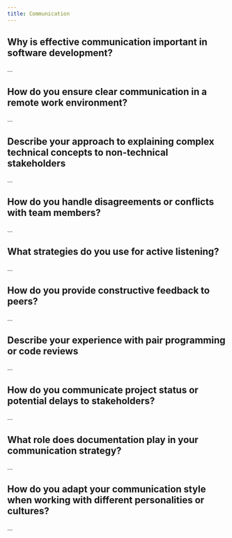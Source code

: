```yaml
---
title: Communication
---
```


## Why is effective communication important in software development?

...

## How do you ensure clear communication in a remote work environment?

...

## Describe your approach to explaining complex technical concepts to non-technical stakeholders

...

## How do you handle disagreements or conflicts with team members?

...

## What strategies do you use for active listening?

...

## How do you provide constructive feedback to peers?

...

## Describe your experience with pair programming or code reviews

...

## How do you communicate project status or potential delays to stakeholders?

...

## What role does documentation play in your communication strategy?

...

## How do you adapt your communication style when working with different personalities or cultures?

...
